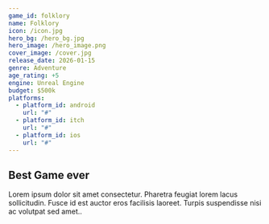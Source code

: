 ```yaml
---
game_id: folklory
name: Folklory
icon: /icon.jpg
hero_bg: /hero_bg.jpg
hero_image: /hero_image.png
cover_image: /cover.jpg
release_date: 2026-01-15
genre: Adventure
age_rating: +5
engine: Unreal Engine
budget: $500k
platforms:
  - platform_id: android
    url: "#"
  - platform_id: itch
    url: "#"
  - platform_id: ios
    url: "#"
---
```


## Best Game ever

Lorem ipsum dolor sit amet consectetur. Pharetra feugiat lorem lacus sollicitudin. Fusce id est auctor eros facilisis laoreet. Turpis suspendisse nisi ac volutpat sed amet..
